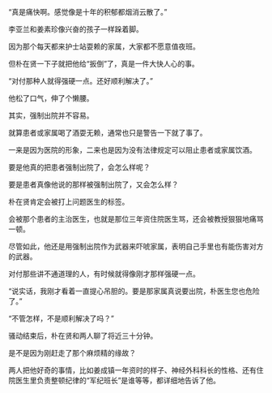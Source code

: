 “真是痛快啊。感觉像是十年的积郁都烟消云散了。”

李亚兰和姜素珍像兴奋的孩子一样跺着脚。

因为那个每天都来护士站耍赖的家属，大家都不愿意值夜班。

但朴在贤一下子就把他给“扳倒”了，真是一件大快人心的事。

“对付那种人就得强硬一点。还好顺利解决了。”

他松了口气，伸了个懒腰。

其实，强制出院并不容易。

就算患者或家属喝了酒耍无赖，通常也只是警告一下就了事了。

一来是因为医院的形象，二来也是因为没有法律规定可以阻止患者或家属饮酒。

要是他真的把患者强制出院了，会怎么样呢？

要是患者真像他说的那样被强制出院了，又会怎么样？

朴在贤肯定会被打上问题医生的标签。

会被那个患者的主治医生，也就是那位三年资住院医生骂，还会被教授狠狠地痛骂一顿。

尽管如此，他还是用强制出院作为武器来吓唬家属，表明自己手里也有能伤害对方的武器。

对付那些讲不通道理的人，有时候就得像刚才那样强硬一点。

“说实话，我刚才看着一直提心吊胆的。要是那家属真说要出院，朴医生您也危险了。”

“不管怎样，不是顺利解决了吗？”

骚动结束后，朴在贤和两人聊了将近三十分钟。

是不是因为刚赶走了那个麻烦精的缘故？

两人把他好奇的事情，比如姜成镇一年资时的样子、神经外科科长的性格、还有住院医生里负责整顿纪律的“军纪班长”是谁等等，都详细地告诉了他。